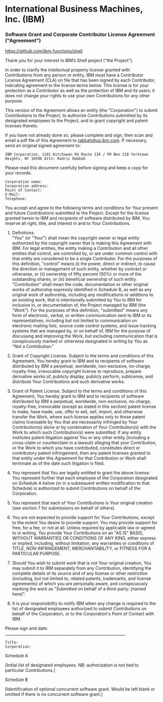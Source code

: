 # International Business Machines, Inc. (IBM)
### Software Grant and Corporate Contributor License Agreement ("Agreement")

https://github.com/ibm-functions/shell

Thank you for your interest in IBM’s Shell project ("the Project").

In order to clarify the intellectual property license granted with Contributions from any person or entity, IBM must have a Contributor License Agreement (CLA) on file that has been signed by each Contributor, indicating agreement to the license terms below. This license is for your protection as a Contributor as well as the protection of IBM and its users; it does not change your rights to use your own Contributions for any other purpose.

This version of the Agreement allows an entity (the "Corporation") to submit Contributions to the Project, to authorize Contributions submitted by its designated employees to the Project, and to grant copyright and patent licenses thereto.

If you have not already done so, please complete and sign, then scan and email a pdf file of this Agreement to rabbah@us.ibm.com. If necessary, send an original signed agreement to:

    IBM Corporation, 1101 Kitchawan Rd Route 134 / PO Box 218 Yorktown Heights, NY 10598 Attn: Rodric Rabbah 

Please read this document carefully before signing and keep a copy for your records.

    Corporation name:
    Corporation address:
    Point of Contact:
    E-Mail:
    Telephone:

You accept and agree to the following terms and conditions for Your present and future Contributions submitted to the Project. Except for the license granted herein to IBM and recipients of software distributed by IBM, You reserve all right, title, and interest in and to Your Contributions.

1. Definitions.    
  "You" (or "Your") shall mean the copyright owner or legal entity authorized by the copyright owner that is making this Agreement with IBM. For legal entities, the entity making a Contribution and all other entities that control, are controlled by, or are under common control with that entity are considered to be a single Contributor. For the purposes of this definition, "control" means (i) the power, direct or indirect, to cause the direction or management of such entity, whether by contract or otherwise, or (ii) ownership of fifty percent (50%) or more of the outstanding shares, or (iii) beneficial ownership of such entity.    
  "Contribution" shall mean the code, documentation or other original works of authorship expressly identified in Schedule B, as well as any original work of authorship, including any modifications or additions to an existing work, that is intentionally submitted by You to IBM for inclusion in, or documentation of, the Project managed by IBM (the "Work"). For the purposes of this definition, "submitted" means any form of electronic, verbal, or written communication sent to IBM or its representatives, including but not limited to communication on electronic mailing lists, source code control systems, and issue tracking systems that are managed by, or on behalf of, IBM for the purpose of discussing and improving the Work, but excluding communication that is conspicuously marked or otherwise designated in writing by You as "Not a Contribution."

2. Grant of Copyright License. Subject to the terms and conditions of this Agreement, You hereby grant to IBM and to recipients of software distributed by IBM a perpetual, worldwide, non-exclusive, no-charge, royalty-free, irrevocable copyright license to reproduce, prepare derivative works of, publicly display, publicly perform, sublicense, and distribute Your Contributions and such derivative works.

3. Grant of Patent License. Subject to the terms and conditions of this Agreement, You hereby grant to IBM and to recipients of software distributed by IBM a perpetual, worldwide, non-exclusive, no-charge, royalty-free, irrevocable (except as stated in this section) patent license to make, have made, use, offer to sell, sell, import, and otherwise transfer the Work, where such license applies only to those patent claims licensable by You that are necessarily infringed by Your Contribution(s) alone or by combination of Your Contribution(s) with the Work to which such Contribution(s) were submitted. If any entity institutes patent litigation against You or any other entity (including a cross-claim or counterclaim in a lawsuit) alleging that your Contribution, or the Work to which you have contributed, constitutes direct or contributory patent infringement, then any patent licenses granted to that entity under this Agreement for that Contribution or Work shall terminate as of the date such litigation is filed.

4. You represent that You are legally entitled to grant the above license. You represent further that each employee of the Corporation designated on Schedule A below (or in a subsequent written modification to that Schedule) is authorized to submit Contributions on behalf of the Corporation.

5. You represent that each of Your Contributions is Your original creation (see section 7 for submissions on behalf of others).

6. You are not expected to provide support for Your Contributions, except to the extent You desire to provide support. You may provide support for free, for a fee, or not at all. Unless required by applicable law or agreed to in writing, You provide Your Contributions on an "AS IS" BASIS, WITHOUT WARRANTIES OR CONDITIONS OF ANY KIND, either express or implied, including, without limitation, any warranties or conditions of TITLE, NON-INFRINGEMENT, MERCHANTABILITY, or FITNESS FOR A PARTICULAR PURPOSE.

7. Should You wish to submit work that is not Your original creation, You may submit it to IBM separately from any Contribution, identifying the complete details of its source and of any license or other restriction (including, but not limited to, related patents, trademarks, and license agreements) of which you are personally aware, and conspicuously marking the work as "Submitted on behalf of a third-party: [named here]".

8. It is your responsibility to notify IBM when any change is required to the list of designated employees authorized to submit Contributions on behalf of the Corporation, or to the Corporation's Point of Contact with IBM.

Please sign and date: ______________________________________________________________

    Title:
    Corporation:

Schedule A

[Initial list of designated employees. NB: authorization is not tied to particular Contributions.]

Schedule B

[Identification of optional concurrent software grant. Would be left blank or omitted if there is no concurrent software grant.]

